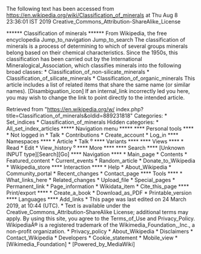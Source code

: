 The following text has been accessed from https://en.wikipedia.org/wiki/Classification_of_minerals at Thu Aug 8 23:36:01 IST 2019
Creative_Commons_Attribution-ShareAlike_License




















****** Classification of minerals ******
From Wikipedia, the free encyclopedia
Jump_to_navigation Jump_to_search
The classification of minerals is a process of determining to which of several
groups minerals belong based on their chemical characteristics. Since the
1950s, this classification has been carried out by the International
Mineralogical_Association, which classifies minerals into the following broad
classes:
    * Classification_of_non-silicate_minerals
    * Classification_of_silicate_minerals
    * Classification_of_organic_minerals
                      This article includes a list of related items that share
                      the same name (or similar names).
[Disambiguation_icon] If an internal_link incorrectly led you here, you may
                      wish to change the link to point directly to the intended
                      article.

Retrieved from "https://en.wikipedia.org/w/
index.php?title=Classification_of_minerals&oldid=889231818"
Categories:
    * Set_indices
    * Classification_of_minerals
Hidden categories:
    * All_set_index_articles
***** Navigation menu *****
**** Personal tools ****
    * Not logged in
    * Talk
    * Contributions
    * Create_account
    * Log_in
**** Namespaces ****
    * Article
    * Talk
⁰
**** Variants ****
**** Views ****
    * Read
    * Edit
    * View_history
⁰
**** More ****
**** Search ****
[Unknown INPUT type][Search][Go]
**** Navigation ****
    * Main_page
    * Contents
    * Featured_content
    * Current_events
    * Random_article
    * Donate_to_Wikipedia
    * Wikipedia_store
**** Interaction ****
    * Help
    * About_Wikipedia
    * Community_portal
    * Recent_changes
    * Contact_page
**** Tools ****
    * What_links_here
    * Related_changes
    * Upload_file
    * Special_pages
    * Permanent_link
    * Page_information
    * Wikidata_item
    * Cite_this_page
**** Print/export ****
    * Create_a_book
    * Download_as_PDF
    * Printable_version
**** Languages ****
Add_links
    * This page was last edited on 24 March 2019, at 10:44 (UTC).
    * Text is available under the Creative_Commons_Attribution-ShareAlike
      License; additional terms may apply. By using this site, you agree to the
      Terms_of_Use and Privacy_Policy. WikipediaÂ® is a registered trademark of
      the Wikimedia_Foundation,_Inc., a non-profit organization.
    * Privacy_policy
    * About_Wikipedia
    * Disclaimers
    * Contact_Wikipedia
    * Developers
    * Cookie_statement
    * Mobile_view
    * [Wikimedia_Foundation]
    * [Powered_by_MediaWiki]
